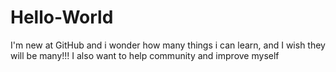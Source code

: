 # Hello-World
I'm new at GitHub and i wonder how many things i can learn, and I wish they will be many!!!
I also want to help community and improve myself
